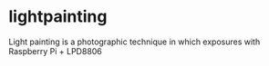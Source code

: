 # lightpainting
Light painting is a photographic technique in which exposures with Raspberry Pi + LPD8806
